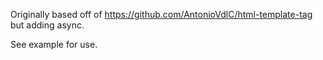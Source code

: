 Originally based off of <https://github.com/AntonioVdlC/html-template-tag> but adding async.

See example for use.

